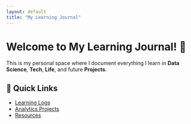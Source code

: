 ```yaml
---
layout: default
title: "My Learning Journal"
---
```


# Welcome to My Learning Journal! 📖

This is my personal space where I document everything I learn in **Data Science**, **Tech**, **Life**, and future **Projects**.

## 🔗 Quick Links
- [Learning Logs](learning-logs)
- [Analytics Projects](analytics-projects)
- [Resources](resources)
